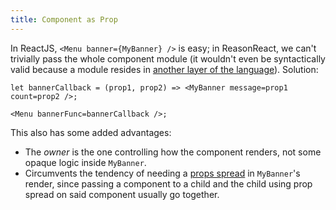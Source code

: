 ```yaml
---
title: Component as Prop
---
```


In ReactJS, `<Menu banner={MyBanner} />` is easy; in ReasonReact, we can't trivially pass the whole component module (it wouldn't even be syntactically valid because a module resides in [another layer of the language](https://reasonml.github.io/docs/en/module.html)). Solution:

```reason
let bannerCallback = (prop1, prop2) => <MyBanner message=prop1 count=prop2 />;

<Menu bannerFunc=bannerCallback />;
```

This also has some added advantages:

- The _owner_ is the one controlling how the component renders, not some opaque logic inside `MyBanner`.
- Circumvents the tendency of needing a [props spread](props-spread.md) in `MyBanner`'s render, since passing a component to a child and the child using prop spread on said component usually go together.
